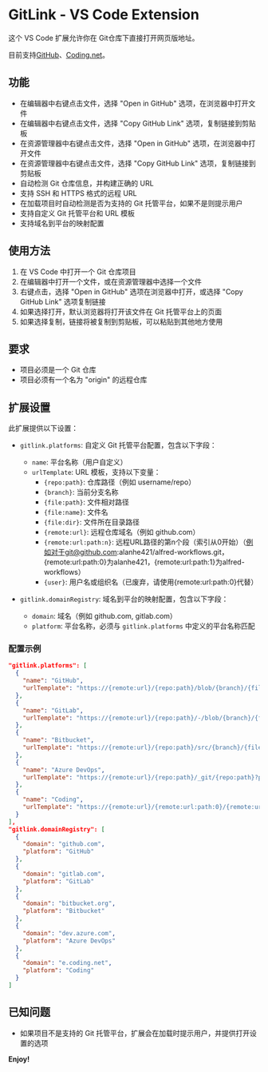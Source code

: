 # GitLink - VS Code Extension

这个 VS Code 扩展允许你在 Git仓库下直接打开网页版地址。

目前支持[GitHub](https://github.com)、[Coding.net](https://coding.net)。

## 功能

- 在编辑器中右键点击文件，选择 "Open in GitHub" 选项，在浏览器中打开文件
- 在编辑器中右键点击文件，选择 "Copy GitHub Link" 选项，复制链接到剪贴板
- 在资源管理器中右键点击文件，选择 "Open in GitHub" 选项，在浏览器中打开文件
- 在资源管理器中右键点击文件，选择 "Copy GitHub Link" 选项，复制链接到剪贴板
- 自动检测 Git 仓库信息，并构建正确的 URL
- 支持 SSH 和 HTTPS 格式的远程 URL
- 在加载项目时自动检测是否为支持的 Git 托管平台，如果不是则提示用户
- 支持自定义 Git 托管平台和 URL 模板
- 支持域名到平台的映射配置

## 使用方法

1. 在 VS Code 中打开一个 Git 仓库项目
2. 在编辑器中打开一个文件，或在资源管理器中选择一个文件
3. 右键点击，选择 "Open in GitHub" 选项在浏览器中打开，或选择 "Copy GitHub Link" 选项复制链接
4. 如果选择打开，默认浏览器将打开该文件在 Git 托管平台上的页面
5. 如果选择复制，链接将被复制到剪贴板，可以粘贴到其他地方使用

## 要求

- 项目必须是一个 Git 仓库
- 项目必须有一个名为 "origin" 的远程仓库

## 扩展设置

此扩展提供以下设置：

* `gitlink.platforms`: 自定义 Git 托管平台配置，包含以下字段：
  * `name`: 平台名称（用户自定义）
  * `urlTemplate`: URL 模板，支持以下变量：
    * `{repo:path}`: 仓库路径（例如 username/repo）
    * `{branch}`: 当前分支名称
    * `{file:path}`: 文件相对路径
    * `{file:name}`: 文件名
    * `{file:dir}`: 文件所在目录路径
    * `{remote:url}`: 远程仓库域名（例如 github.com）
    * `{remote:url:path:n}`: 远程URL路径的第n个段（索引从0开始）（例如对于git@github.com:alanhe421/alfred-workflows.git，{remote:url:path:0}为alanhe421，{remote:url:path:1}为alfred-workflows）
    * `{user}`: 用户名或组织名（已废弃，请使用{remote:url:path:0}代替）

* `gitlink.domainRegistry`: 域名到平台的映射配置，包含以下字段：
  * `domain`: 域名（例如 github.com, gitlab.com）
  * `platform`: 平台名称，必须与 `gitlink.platforms` 中定义的平台名称匹配

### 配置示例

```json
"gitlink.platforms": [
  {
    "name": "GitHub",
    "urlTemplate": "https://{remote:url}/{repo:path}/blob/{branch}/{file:path}"
  },
  {
    "name": "GitLab",
    "urlTemplate": "https://{remote:url}/{repo:path}/-/blob/{branch}/{file:path}"
  },
  {
    "name": "Bitbucket",
    "urlTemplate": "https://{remote:url}/{repo:path}/src/{branch}/{file:path}"
  },
  {
    "name": "Azure DevOps",
    "urlTemplate": "https://{remote:url}/{repo:path}/_git/{repo:path}?path={file:path}&version=GB{branch}"
  },
  {
    "name": "Coding",
    "urlTemplate": "https://{remote:url}/{remote:url:path:0}/{remote:url:path:1}/blob/{branch}/{file:path}"
  }
],
"gitlink.domainRegistry": [
  {
    "domain": "github.com",
    "platform": "GitHub"
  },
  {
    "domain": "gitlab.com",
    "platform": "GitLab"
  },
  {
    "domain": "bitbucket.org",
    "platform": "Bitbucket"
  },
  {
    "domain": "dev.azure.com",
    "platform": "Azure DevOps"
  },
  {
    "domain": "e.coding.net",
    "platform": "Coding"
  }
]
```

## 已知问题

- 如果项目不是支持的 Git 托管平台，扩展会在加载时提示用户，并提供打开设置的选项

**Enjoy!**
